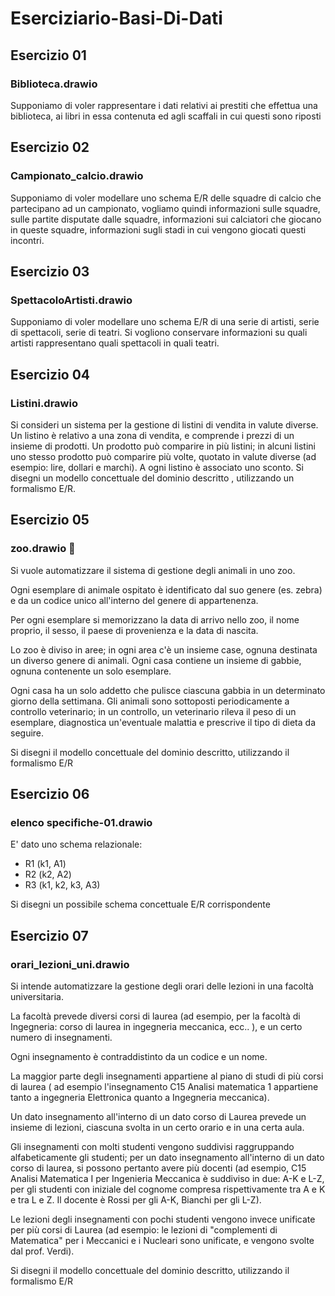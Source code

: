 # Eserciziario-Basi-Di-Dati

## Esercizio 01
### Biblioteca.drawio
Supponiamo di voler rappresentare i dati relativi ai prestiti che effettua una biblioteca,
ai libri in essa contenuta ed agli scaffali in cui questi sono riposti

## Esercizio 02
### Campionato_calcio.drawio
Supponiamo di voler modellare uno schema E/R delle squadre di calcio che partecipano 
ad un campionato, vogliamo quindi informazioni sulle squadre, sulle partite disputate dalle squadre, informazioni
sui calciatori che giocano in queste squadre, informazioni sugli stadi in cui vengono giocati questi incontri.

## Esercizio 03
### SpettacoloArtisti.drawio
Supponiamo di voler modellare uno schema E/R di una serie di artisti, serie di spettacoli, serie di teatri. Si vogliono conservare 
informazioni su quali artisti rappresentano quali spettacoli in quali teatri.

## Esercizio 04
### Listini.drawio
Si consideri un sistema per la gestione di listini di vendita in valute diverse. 
Un listino è relativo a una zona di vendita, e comprende i prezzi di un insieme di prodotti.
Un prodotto può comparire in più listini; in alcuni listini uno stesso
prodotto può comparire più volte, quotato in valute diverse (ad esempio: lire, dollari e marchi).
A ogni listino è associato uno sconto.
Si disegni un modello concettuale del dominio descritto , utilizzando un formalismo E/R.

## Esercizio 05
### zoo.drawio 🦊
Si vuole automatizzare il sistema  di gestione degli animali in uno zoo.

Ogni esemplare di animale ospitato è identificato
dal suo genere (es. zebra) e da un codice unico all'interno del genere di appartenenza. 

Per ogni esemplare si memorizzano la data di arrivo 
nello zoo, il nome proprio, il sesso, il paese di provenienza e la data di nascita. 

Lo zoo è diviso in aree; in ogni area c'è un insieme case, ognuna destinata un diverso genere di animali. Ogni casa contiene un insieme 
di gabbie, ognuna contenente un solo esemplare.

Ogni casa ha un solo addetto che pulisce ciascuna gabbia in un determinato giorno della settimana. Gli animali sono sottoposti 
periodicamente a controllo veterinario; in un controllo, un veterinario rileva il peso di un esemplare, diagnostica un'eventuale malattia
e prescrive il tipo di dieta da seguire.

Si disegni il modello concettuale del dominio descritto, utilizzando il formalismo E/R

## Esercizio 06
### elenco specifiche-01.drawio
E' dato uno schema relazionale:

- R1 (k1, A1)
- R2 (k2, A2)
- R3 (k1, k2, k3, A3)

Si disegni un possibile schema concettuale E/R corrispondente

## Esercizio 07
### orari_lezioni_uni.drawio
Si intende automatizzare la gestione degli orari delle lezioni in una facoltà universitaria.

La facoltà prevede diversi corsi di laurea (ad esempio, per la facoltà di Ingegneria: corso di laurea
in ingegneria meccanica, ecc.. ), e un certo numero di insegnamenti. 

Ogni insegnamento è contraddistinto da un codice e un nome. 

La maggior parte degli insegnamenti appartiene al piano di studi di più corsi di laurea ( ad esempio 
l'insegnamento C15 Analisi matematica 1 appartiene tanto a ingegneria Elettronica quanto a Ingegneria 
meccanica).

Un dato insegnamento all'interno di un dato corso di Laurea prevede un insieme di lezioni, ciascuna 
svolta in un certo orario e in una certa aula.
 
Gli insegnamenti con molti studenti vengono suddivisi raggruppando alfabeticamente gli studenti;
per un dato insegnamento all'interno di un dato corso di laurea, si possono pertanto avere più docenti
(ad esempio, C15 Analisi Matematica I per Ingenieria Meccanica è suddiviso in due: 
A-K e L-Z, per gli studenti con iniziale del cognome compresa rispettivamente tra A e K e tra L e Z.
Il docente è Rossi per gli A-K, Bianchi per gli L-Z). 

Le lezioni degli insegnamenti con pochi studenti vengono invece unificate per più corsi di Laurea (ad esempio:
le lezioni di "complementi di Matematica" per i Meccanici e i Nucleari sono unificate, e vengono svolte
dal prof. Verdi).

Si disegni il modello concettuale del dominio descritto, utilizzando il formalismo E/R
